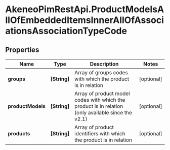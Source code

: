 # AkeneoPimRestApi.ProductModelsAllOfEmbeddedItemsInnerAllOfAssociationsAssociationTypeCode

## Properties

Name | Type | Description | Notes
------------ | ------------- | ------------- | -------------
**groups** | **[String]** | Array of groups codes with which the product is in relation | [optional] 
**productModels** | **[String]** | Array of product model codes with which the product is in relation (only available since the v2.1) | [optional] 
**products** | **[String]** | Array of product identifiers with which the product is in relation | [optional] 


